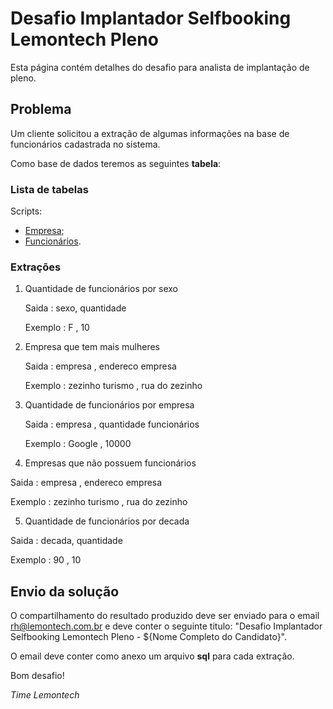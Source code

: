 Desafio Implantador Selfbooking Lemontech Pleno
======================================

Esta página contém detalhes do desafio para analista de implantação de pleno.

## Problema

Um cliente solicitou a extração de algumas informações na base de funcionários cadastrada no sistema.

Como base de dados teremos as seguintes <b>tabela</b>:

### Lista de tabelas

Scripts:

* <a href="https://github.com/caiooliveiraeti/desafio-impl-pleno/blob/master/empresa.sql" target="_blank">Empresa</a>;
* <a href="https://github.com/caiooliveiraeti/desafio-impl-pleno/blob/master/funcionario.sql" target="_blank">Funcionários</a>.

### Extrações

1. Quantidade de funcionários por sexo

	Saida	  : sexo,	quantidade

	Exemplo	: F   ,	10

2. Empresa que tem mais mulheres

	Saida	  : empresa         ,	endereco empresa

	Exemplo	: zezinho turismo ,	rua do zezinho

3. Quantidade de funcionários por empresa

	Saida	  : empresa , quantidade funcionários

	Exemplo	: Google  ,	10000

4. Empresas que não possuem funcionários

  Saida	  : empresa         ,	endereco empresa

  Exemplo	: zezinho turismo ,	rua do zezinho

5. Quantidade de funcionários por decada

  Saida	  : decada,	quantidade

  Exemplo	: 90    ,	10

## Envio da solução

O compartilhamento do resultado produzido deve ser enviado para o email <a href="mailto:rh@lemontech.com.br" target="_blank">rh@lemontech.com.br</a> e deve conter o seguinte titulo: "Desafio Implantador Selfbooking Lemontech Pleno - ${Nome Completo do Candidato}".

O email deve conter como anexo um arquivo <b>sql</b> para cada extração.

Bom desafio!

*Time Lemontech*
